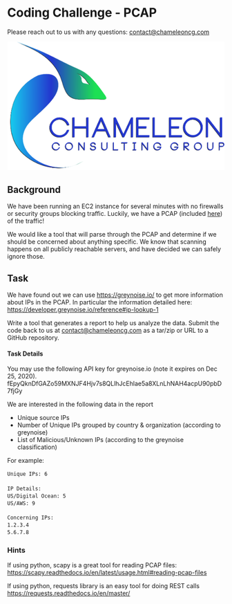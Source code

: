 # Coding Challenge - PCAP

Please reach out to us with any questions:
contact@chameleoncg.com

![CCG Image](chameleon_color_600_dropshadow.png)

## Background

We have been running an EC2 instance for several minutes with no firewalls or security groups blocking traffic. Luckily, we have a PCAP (included [here](./capture.pcap)) of the traffic!

We would like a tool that will parse through the PCAP and determine if we should be concerned about anything specific. We know that scanning happens on all publicly reachable servers, and have decided we can safely ignore those.

## Task

We have found out we can use https://greynoise.io/ to get more information about IPs in the PCAP. In particular the information detailed here: https://developer.greynoise.io/reference#ip-lookup-1

Write a tool that generates a report to help us analyze the data. Submit the code back to us at contact@chameleoncg.com as a tar/zip or URL to a GitHub repository.

#### Task Details

You may use the following API key for greynoise.io (note it expires on Dec 25, 2020).
fEpyQknDfGAZo59MXNJF4Hjv7s8QLlhJcEhlae5a8XLnLhNAH4acpU90pbD7fjGy

We are interested in the following data in the report

* Unique source IPs
* Number of Unique IPs grouped by country & organization (according to greynoise)
* List of Malicious/Unknown IPs (according to the greynoise classification)

For example:

```sh
Unique IPs: 6

IP Details:
US/Digital Ocean: 5
US/AWS: 9

Concerning IPs:
1.2.3.4
5.6.7.8
```

### Hints

If using python, scapy is a great tool for reading PCAP files:
https://scapy.readthedocs.io/en/latest/usage.html#reading-pcap-files

If using python, requests library is an easy tool for doing REST calls
https://requests.readthedocs.io/en/master/